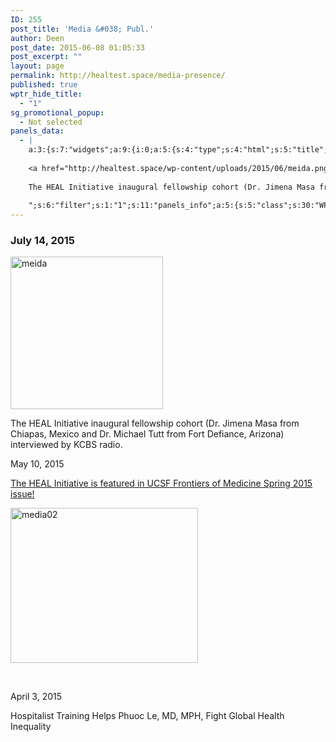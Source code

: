 ```yaml
---
ID: 255
post_title: 'Media &#038; Publ.'
author: Deen
post_date: 2015-06-08 01:05:33
post_excerpt: ""
layout: page
permalink: http://healtest.space/media-presence/
published: true
wptr_hide_title:
  - "1"
sg_promotional_popup:
  - Not selected
panels_data:
  - |
    a:3:{s:7:"widgets";a:9:{i:0;a:5:{s:4:"type";s:4:"html";s:5:"title";s:0:"";s:4:"text";s:405:"<h3>July 14, 2015</h3>
    
    <a href="http://healtest.space/wp-content/uploads/2015/06/meida.png"><img class="alignnone  wp-image-1025" src="http://healtest.space/wp-content/uploads/2015/06/meida.png" alt="meida" width="244" height="244" /></a>
    
    The HEAL Initiative inaugural fellowship cohort (Dr. Jimena Masa from Chiapas, Mexico and Dr. Michael Tutt from Fort Defiance, Arizona) interviewed by KCBS radio.
    
    ";s:6:"filter";s:1:"1";s:11:"panels_info";a:5:{s:5:"class";s:30:"WP_Widget_Black_Studio_TinyMCE";s:4:"grid";i:0;s:4:"cell";i:0;s:2:"id";i:0;s:5:"style";a:2:{s:27:"background_image_attachment";b:0;s:18:"background_display";s:4:"tile";}}}i:1;a:5:{s:4:"type";s:6:"visual";s:5:"title";s:0:"";s:4:"text";s:509:"<p>May 10, 2015</p><p><a href="http://medicine.ucsf.edu/news/fom/frontiers.html?key=95&amp;title=Healing+the+World%3A+Training+Global+Health+Expert" target="_blank">The HEAL Initiative is featured in UCSF Frontiers of Medicine Spring 2015 issue!</a></p><p><a href="http://healtest.space/wp-content/uploads/2015/06/media02.png"><img class="alignnone size-medium wp-image-1026" src="http://healtest.space/wp-content/uploads/2015/06/media02-300x248.png" alt="media02" width="300" height="248" /></a></p><p> </p>";s:6:"filter";s:1:"1";s:11:"panels_info";a:6:{s:5:"class";s:30:"WP_Widget_Black_Studio_TinyMCE";s:3:"raw";b:0;s:4:"grid";i:1;s:4:"cell";i:0;s:2:"id";i:1;s:5:"style";a:2:{s:10:"background";s:7:"#efefef";s:18:"background_display";s:4:"tile";}}}i:2;a:5:{s:4:"type";s:6:"visual";s:5:"title";s:0:"";s:4:"text";s:103:"<p>April 3, 2015</p><p>Hospitalist Training Helps Phuoc Le, MD, MPH, Fight Global Health Inequality</p>";s:6:"filter";s:1:"1";s:11:"panels_info";a:6:{s:5:"class";s:30:"WP_Widget_Black_Studio_TinyMCE";s:3:"raw";b:0;s:4:"grid";i:2;s:4:"cell";i:0;s:2:"id";i:2;s:5:"style";a:1:{s:18:"background_display";s:4:"tile";}}}i:3;a:5:{s:4:"type";s:6:"visual";s:5:"title";s:0:"";s:4:"text";s:0:"";s:6:"filter";s:1:"1";s:11:"panels_info";a:5:{s:5:"class";s:30:"WP_Widget_Black_Studio_TinyMCE";s:3:"raw";b:0;s:4:"grid";i:3;s:4:"cell";i:0;s:2:"id";i:3;}}i:4;a:5:{s:4:"type";s:6:"visual";s:5:"title";s:0:"";s:4:"text";s:0:"";s:6:"filter";s:1:"1";s:11:"panels_info";a:5:{s:5:"class";s:30:"WP_Widget_Black_Studio_TinyMCE";s:3:"raw";b:0;s:4:"grid";i:4;s:4:"cell";i:0;s:2:"id";i:4;}}i:5;a:5:{s:4:"type";s:6:"visual";s:5:"title";s:0:"";s:4:"text";s:0:"";s:6:"filter";s:1:"1";s:11:"panels_info";a:5:{s:5:"class";s:30:"WP_Widget_Black_Studio_TinyMCE";s:3:"raw";b:0;s:4:"grid";i:5;s:4:"cell";i:0;s:2:"id";i:5;}}i:6;a:5:{s:4:"type";s:6:"visual";s:5:"title";s:0:"";s:4:"text";s:0:"";s:6:"filter";s:1:"1";s:11:"panels_info";a:5:{s:5:"class";s:30:"WP_Widget_Black_Studio_TinyMCE";s:3:"raw";b:0;s:4:"grid";i:6;s:4:"cell";i:0;s:2:"id";i:6;}}i:7;a:5:{s:4:"type";s:6:"visual";s:5:"title";s:0:"";s:4:"text";s:0:"";s:6:"filter";s:1:"1";s:11:"panels_info";a:5:{s:5:"class";s:30:"WP_Widget_Black_Studio_TinyMCE";s:3:"raw";b:0;s:4:"grid";i:7;s:4:"cell";i:0;s:2:"id";i:7;}}i:8;a:5:{s:4:"type";s:6:"visual";s:5:"title";s:0:"";s:4:"text";s:0:"";s:6:"filter";s:1:"1";s:11:"panels_info";a:6:{s:5:"class";s:30:"WP_Widget_Black_Studio_TinyMCE";s:3:"raw";b:0;s:4:"grid";i:8;s:4:"cell";i:0;s:2:"id";i:8;s:5:"style";a:1:{s:18:"background_display";s:4:"tile";}}}}s:5:"grids";a:9:{i:0;a:2:{s:5:"cells";i:1;s:5:"style";a:3:{s:11:"row_stretch";s:4:"full";s:10:"background";s:7:"#ffffff";s:18:"background_display";s:4:"tile";}}i:1;a:2:{s:5:"cells";i:1;s:5:"style";a:3:{s:11:"row_stretch";s:4:"full";s:10:"background";s:7:"#efefef";s:18:"background_display";s:4:"tile";}}i:2;a:2:{s:5:"cells";i:1;s:5:"style";a:3:{s:11:"row_stretch";s:4:"full";s:10:"background";s:7:"#ffffff";s:18:"background_display";s:4:"tile";}}i:3;a:2:{s:5:"cells";i:1;s:5:"style";a:2:{s:10:"background";s:7:"#efefef";s:18:"background_display";s:4:"tile";}}i:4;a:2:{s:5:"cells";i:1;s:5:"style";a:0:{}}i:5;a:2:{s:5:"cells";i:1;s:5:"style";a:0:{}}i:6;a:2:{s:5:"cells";i:1;s:5:"style";a:0:{}}i:7;a:2:{s:5:"cells";i:1;s:5:"style";a:0:{}}i:8;a:2:{s:5:"cells";i:1;s:5:"style";a:0:{}}}s:10:"grid_cells";a:9:{i:0;a:2:{s:4:"grid";i:0;s:6:"weight";i:1;}i:1;a:2:{s:4:"grid";i:1;s:6:"weight";i:1;}i:2;a:2:{s:4:"grid";i:2;s:6:"weight";i:1;}i:3;a:2:{s:4:"grid";i:3;s:6:"weight";i:1;}i:4;a:2:{s:4:"grid";i:4;s:6:"weight";i:1;}i:5;a:2:{s:4:"grid";i:5;s:6:"weight";i:1;}i:6;a:2:{s:4:"grid";i:6;s:6:"weight";i:1;}i:7;a:2:{s:4:"grid";i:7;s:6:"weight";i:1;}i:8;a:2:{s:4:"grid";i:8;s:6:"weight";i:1;}}}
---
```

<h3>July 14, 2015</h3>

<a href="http://healtest.space/wp-content/uploads/2015/06/meida.png"><img class="alignnone  wp-image-1025" src="http://healtest.space/wp-content/uploads/2015/06/meida.png" alt="meida" width="244" height="244"></a>

The HEAL Initiative inaugural fellowship cohort (Dr. Jimena Masa from Chiapas, Mexico and Dr. Michael Tutt from Fort Defiance, Arizona) interviewed by KCBS radio.

<p>May 10, 2015</p><p><a href="http://medicine.ucsf.edu/news/fom/frontiers.html?key=95&amp;title=Healing+the+World%3A+Training+Global+Health+Expert" target="_blank">The HEAL Initiative is featured in UCSF Frontiers of Medicine Spring 2015 issue!</a></p><p><a href="http://healtest.space/wp-content/uploads/2015/06/media02.png"><img class="alignnone size-medium wp-image-1026" src="http://healtest.space/wp-content/uploads/2015/06/media02-300x248.png" alt="media02" width="300" height="248"></a></p><p>&nbsp;</p><p>April 3, 2015</p><p>Hospitalist Training Helps Phuoc Le, MD, MPH, Fight Global Health Inequality</p>